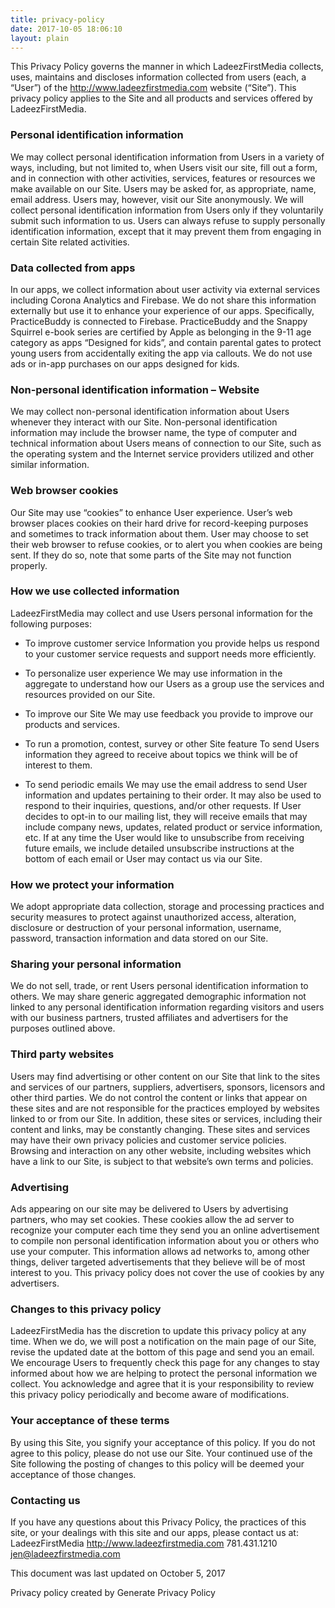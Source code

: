 ```yaml
---
title: privacy-policy
date: 2017-10-05 18:06:10
layout: plain
---
```

This Privacy Policy governs the manner in which LadeezFirstMedia collects, uses, maintains and discloses information collected from users (each, a “User”) of the http://www.ladeezfirstmedia.com website (“Site”). This privacy policy applies to the Site and all products and services offered by LadeezFirstMedia.

<h3>Personal identification information</h3>

We may collect personal identification information from Users in a variety of ways, including, but not limited to, when Users visit our site, fill out a form, and in connection with other activities, services, features or resources we make available on our Site. Users may be asked for, as appropriate, name, email address. Users may, however, visit our Site anonymously. We will collect personal identification information from Users only if they voluntarily submit such information to us. Users can always refuse to supply personally identification information, except that it may prevent them from engaging in certain Site related activities.

<h3>Data collected from apps</h3>

In our apps, we collect information about user activity via external services including Corona Analytics and Firebase. We do not share this information externally but use it to enhance your experience of our apps. Specifically, PracticeBuddy is connected to Firebase. PracticeBuddy and the Snappy Squirrel e-book series are certified by Apple as belonging in the 9-11 age category as apps “Designed for kids”, and contain parental gates to protect young users from accidentally exiting the app via callouts. We do not use ads or in-app purchases on our apps designed for kids.

<h3>Non-personal identification information – Website</h3>

We may collect non-personal identification information about Users whenever they interact with our Site. Non-personal identification information may include the browser name, the type of computer and technical information about Users means of connection to our Site, such as the operating system and the Internet service providers utilized and other similar information.

<h3>Web browser cookies</h3>

Our Site may use “cookies” to enhance User experience. User’s web browser places cookies on their hard drive for record-keeping purposes and sometimes to track information about them. User may choose to set their web browser to refuse cookies, or to alert you when cookies are being sent. If they do so, note that some parts of the Site may not function properly.

<h3>How we use collected information</h3>

LadeezFirstMedia may collect and use Users personal information for the following purposes:

- To improve customer service
Information you provide helps us respond to your customer service requests and support needs more efficiently.

- To personalize user experience
We may use information in the aggregate to understand how our Users as a group use the services and resources provided on our Site.

- To improve our Site
We may use feedback you provide to improve our products and services.

- To run a promotion, contest, survey or other Site feature
To send Users information they agreed to receive about topics we think will be of interest to them.

- To send periodic emails
We may use the email address to send User information and updates pertaining to their order. It may also be used to respond to their inquiries, questions, and/or other requests. If User decides to opt-in to our mailing list, they will receive emails that may include company news, updates, related product or service information, etc. If at any time the User would like to unsubscribe from receiving future emails, we include detailed unsubscribe instructions at the bottom of each email or User may contact us via our Site.

<h3>How we protect your information</h3>

We adopt appropriate data collection, storage and processing practices and security measures to protect against unauthorized access, alteration, disclosure or destruction of your personal information, username, password, transaction information and data stored on our Site.

<h3>Sharing your personal information</h3>

We do not sell, trade, or rent Users personal identification information to others. We may share generic aggregated demographic information not linked to any personal identification information regarding visitors and users with our business partners, trusted affiliates and advertisers for the purposes outlined above.

<h3>Third party websites</h3>

Users may find advertising or other content on our Site that link to the sites and services of our partners, suppliers, advertisers, sponsors, licensors and other third parties. We do not control the content or links that appear on these sites and are not responsible for the practices employed by websites linked to or from our Site. In addition, these sites or services, including their content and links, may be constantly changing. These sites and services may have their own privacy policies and customer service policies. Browsing and interaction on any other website, including websites which have a link to our Site, is subject to that website’s own terms and policies.

<h3>Advertising</h3>

Ads appearing on our site may be delivered to Users by advertising partners, who may set cookies. These cookies allow the ad server to recognize your computer each time they send you an online advertisement to compile non personal identification information about you or others who use your computer. This information allows ad networks to, among other things, deliver targeted advertisements that they believe will be of most interest to you. This privacy policy does not cover the use of cookies by any advertisers.

<h3>Changes to this privacy policy</h3>

LadeezFirstMedia has the discretion to update this privacy policy at any time. When we do, we will post a notification on the main page of our Site, revise the updated date at the bottom of this page and send you an email. We encourage Users to frequently check this page for any changes to stay informed about how we are helping to protect the personal information we collect. You acknowledge and agree that it is your responsibility to review this privacy policy periodically and become aware of modifications.

<h3>Your acceptance of these terms</h3>

By using this Site, you signify your acceptance of this policy. If you do not agree to this policy, please do not use our Site. Your continued use of the Site following the posting of changes to this policy will be deemed your acceptance of those changes.

<h3>Contacting us</h3>

If you have any questions about this Privacy Policy, the practices of this site, or your dealings with this site and our apps, please contact us at:
LadeezFirstMedia
http://www.ladeezfirstmedia.com
781.431.1210
jen@ladeezfirstmedia.com

This document was last updated on October 5, 2017

Privacy policy created by Generate Privacy Policy